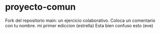 # proyecto-comun
Fork del repositorio main: un ejercicio colaborativo.
Coloca un comentario con tu nombre.
mi primer ediccion (estrella) 
Esta bien confuso esto (eve)
